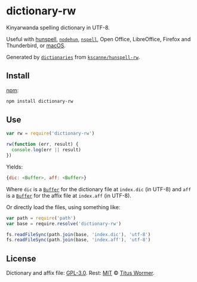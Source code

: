 # dictionary-rw

Kinyarwanda spelling dictionary in UTF-8.

Useful with [hunspell][], [`nodehun`][nodehun], [`nspell`][nspell],
Open Office, LibreOffice, Firefox and Thunderbird, or [macOS][].

Generated by [`dictionaries`][dictionaries] from
[`kscanne/hunspell-rw`][source].

## Install

[npm][]:

```sh
npm install dictionary-rw
```

## Use

```js
var rw = require('dictionary-rw')

rw(function (err, result) {
  console.log(err || result)
})
```

Yields:

```js
{dic: <Buffer>, aff: <Buffer>}
```

Where `dic` is a [`Buffer`][buffer] for the dictionary file at `index.dic` (in
UTF-8) and `aff` is a [`Buffer`][buffer] for the affix file at `index.aff` (in
UTF-8).

Or directly load the files, using something like:

```js
var path = require('path')
var base = require.resolve('dictionary-rw')

fs.readFileSync(path.join(base, 'index.dic'), 'utf-8')
fs.readFileSync(path.join(base, 'index.aff'), 'utf-8')
```

## License

Dictionary and affix file: [GPL-3.0](https://github.com/wooorm/dictionaries/blob/main/dictionaries/rw/license).
Rest: [MIT][] © [Titus Wormer][home].

[hunspell]: https://hunspell.github.io

[nodehun]: https://github.com/nathanjsweet/nodehun

[nspell]: https://github.com/wooorm/nspell

[macos]: https://github.com/wooorm/dictionaries#macos

[source]: https://github.com/kscanne/hunspell-rw

[npm]: https://docs.npmjs.com/cli/install

[dictionaries]: https://github.com/wooorm/dictionaries

[mit]: https://github.com/wooorm/dictionaries/blob/main/license

[buffer]: https://nodejs.org/api/buffer.html#buffer_buffer

[home]: https://wooorm.com
